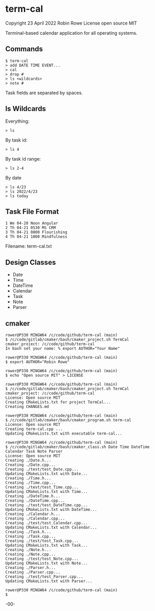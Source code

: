 # term-cal

Copyright 23 April 2022 Robin Rowe
License open source MIT

Terminal-based calendar application for all operating systems.

## Commands

	$ term-cal
	> add DATE TIME EVENT...
	> cal
	> drop #
	> ls <wildcards>
	> note #

Task fields are separated by spaces.

## ls Wildcards

Everything:

	> ls 

By task id:

	> ls 4
	
By task id range:

	> ls 2-4
	
By date

	> ls 4/23
	> ls 2022/4/23
	> ls today

## Task File Format

	1 We 04-20 Noon Angular
	2 Th 04-21 0530 MS CRM
	3 Th 04-21 0800 Flourishing
	4 Th 04-21 1000 Mindfulness
	
Filename: term-cal.txt

## Design Classes

* Date 
* Time
* DateTime
* Calendar
* Task
* Note
* Parser

## cmaker

	rower@P330 MINGW64 /c/code/github/term-cal (main)
	$ /c/code/gitlab/cmaker/bash/cmaker_project.sh TermCal
	cmaker_project: /c/code/github/term-cal
	In bash set your name: % export AUTHOR="Your Name"

	rower@P330 MINGW64 /c/code/github/term-cal (main)
	$ export AUTHOR="Robin Rowe"

	rower@P330 MINGW64 /c/code/github/term-cal (main)
	$ echo "Open source MIT" > LICENSE

	rower@P330 MINGW64 /c/code/github/term-cal (main)
	$ /c/code/gitlab/cmaker/bash/cmaker_project.sh TermCal
	cmaker_project: /c/code/github/term-cal
	License: Open source MIT
	Creating CMakeLists.txt for project TermCal...
	Creating CHANGES.md

	rower@P330 MINGW64 /c/code/github/term-cal (main)
	$ /c/code/gitlab/cmaker/bash/cmaker_program.sh term-cal
	License: Open source MIT
	Creating term-cal.cpp ...
	Updating CMakeLists.txt with executable term-cal...

	rower@P330 MINGW64 /c/code/github/term-cal (main)
	$ /c/code/gitlab/cmaker/bash/cmaker_class.sh Date Time DateTime Calendar Task Note Parser
	License: Open source MIT
	Creating ./Date.h...
	Creating ./Date.cpp...
	Creating ./test/test_Date.cpp...
	Updating CMakeLists.txt with Date...
	Creating ./Time.h...
	Creating ./Time.cpp...
	Creating ./test/test_Time.cpp...
	Updating CMakeLists.txt with Time...
	Creating ./DateTime.h...
	Creating ./DateTime.cpp...
	Creating ./test/test_DateTime.cpp...
	Updating CMakeLists.txt with DateTime...
	Creating ./Calendar.h...
	Creating ./Calendar.cpp...
	Creating ./test/test_Calendar.cpp...
	Updating CMakeLists.txt with Calendar...
	Creating ./Task.h...
	Creating ./Task.cpp...
	Creating ./test/test_Task.cpp...
	Updating CMakeLists.txt with Task...
	Creating ./Note.h...
	Creating ./Note.cpp...
	Creating ./test/test_Note.cpp...
	Updating CMakeLists.txt with Note...
	Creating ./Parser.h...
	Creating ./Parser.cpp...
	Creating ./test/test_Parser.cpp...
	Updating CMakeLists.txt with Parser...

	rower@P330 MINGW64 /c/code/github/term-cal (main)
	$


-00-